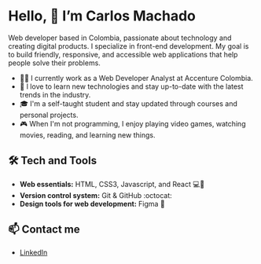 # Hello, 👋 I’m Carlos Machado
Web developer based in Colombia, passionate about technology and creating digital products. I specialize in front-end development. My goal is to build friendly, responsive, and accessible web applications that help people solve their problems.

- 👨‍💻 I currently work as a Web Developer Analyst at Accenture Colombia.
- 🚀 I love to learn new technologies and stay up-to-date with the latest trends in the industry.
- 🎓 I'm a self-taught student and stay updated through courses and personal projects.
- 🎮 When I'm not programming, I enjoy playing video games, watching movies, reading, and learning new things.

## 🛠️ Tech and Tools
- <strong>Web essentials:</strong> HTML, CSS3, Javascript, and React 💻📱
- <strong>Version control system:</strong> Git & GitHub :octocat:
- <strong>Design tools for web development:</strong> Figma :art:

## :mailbox: Contact me
- [LinkedIn](https://bit.ly/3cP0iGN)

<!---
Kusagui/Kusagui is a ✨ special ✨ repository because its `README.md` (this file) appears on your GitHub profile.
You can click the Preview link to take a look at your changes.
--->
